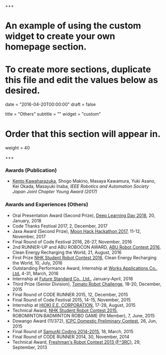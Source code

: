 +++
# An example of using the custom widget to create your own homepage section.
# To create more sections, duplicate this file and edit the values below as desired.

date = "2016-04-20T00:00:00"
draft = false

title = "Others"
subtitle = ""
widget = "custom"

# Order that this section will appear in.
weight = 40

+++

### Awards (Publication)
- <u>Kento Kawaharazuka</u>, Shogo Makino, Masaya Kawamura, Yuki Asano, Kei Okada, Masayuki Inaba, *IEEE Robotics and Automation Society Japan Joint Chapter Young Award (2017)*

### Awards and Experiences (Others)
- Oral Presentation Award (Second Prize), [Deep Learning Day 2018](http://deeplearning.jp/deeplearningday2018/), 20, January, 2018
- Code Thanks Festival 2017, 2, December, 2017
- Jaxa Award (Second Prize), [Moon Hack Hackathon 2017](http://moonhack.jp.klab.com/), 11-12, November, 2017
- Final Round of Code Festival 2016, 26-27, November, 2016
- 2nd RUNNER-UP and ABU ROBOCON AWARD, [ABU Robot Contest 2016](http://aburobocon.net/), Clean Energy Recharging the World, 21, August, 2016
- First Prize [NHK Student Robot Contest 2016](http://www.official-robocon.com/gakusei/about/history/twentyfive/), Clean Energy Recharging the World, 10, July, 2016
- Outstanding Performance Award, Internship at [Works Applications Co., Ltd.](http://www.worksap.com/) 4-31, March, 2016
- Internship at [Future Standard Co., Ltd.](http://www.futurestandard.co.jp/about/), January-April, 2016
- Third Prize (Senior Division), [Tomato Robot Challenge](http://www.lsse.kyutech.ac.jp/~sociorobo/ja/tomato-robot2015), 18-20, December, 2015
- Final Round of CODE RUNNER 2015, 12, December, 2015
- Final Round of Code Festival 2015, 14-15, November, 2015
- Internship at [HIOKI E.E. CORPORATION](https://www.hioki.com/en/), 17-28, August, 2015
- Technical Award, [NHK Student Robot Contest 2015](http://www.official-robocon.com/gakusei/about/history/twenty-fourth/), ROBOMINTON:BADMINTON ROBO GAME (Pit Member), 7, June, 2015
- Dowango Award (11/372), [ICPC Domestic Preliminary Contest](https://icpc.iisf.or.jp/2015-tsukuba/domestic/?lang=en), 26, Jun, 2015
- Final Round of [SamurAI Coding 2014-2015](http://www.ipsj.or.jp/event/samuraicoding/2014-15/index.html), 18, March, 2015
- Final Round of CODE RUNNER 2014, 30, November, 2014
- Technical Award, [Freshman's Robot Contest 2013 (F^3RC)](http://f3rcontest.web.fc2.com/index.html), 29, September, 2013
